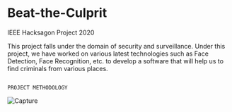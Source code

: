 # Beat-the-Culprit
IEEE Hacksagon Project 2020


This project falls under the domain of security and surveillance. Under this project, we have worked on various latest technologies such as Face Detection, Face Recognition, etc. to develop a software that will help us to find criminals from various places.

                                                                        PROJECT METHODOLOGY
![Capture](https://user-images.githubusercontent.com/50102257/133035237-1d1e99cb-58b5-4c91-81bc-66162544423f.PNG)

                                                       



